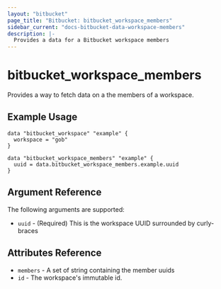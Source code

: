```yaml
---
layout: "bitbucket"
page_title: "Bitbucket: bitbucket_workspace_members"
sidebar_current: "docs-bitbucket-data-workspace-members"
description: |-
  Provides a data for a Bitbucket workspace members
---
```


# bitbucket\_workspace\_members

Provides a way to fetch data on a the members of a workspace.

## Example Usage

```hcl
data "bitbucket_workspace" "example" {
  workspace = "gob"
}

data "bitbucket_workspace_members" "example" {
  uuid = data.bitbucket_workspace_members.example.uuid
}
```

## Argument Reference

The following arguments are supported:

* `uuid` - (Required) This is the workspace UUID surrounded by curly-braces

## Attributes Reference

* `members` - A set of string containing the member uuids
* `id` - The workspace's immutable id.
